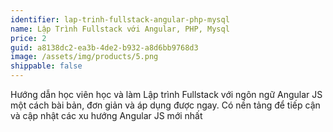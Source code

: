```yaml
---
identifier: lap-trinh-fullstack-angular-php-mysql
name: Lập Trình Fullstack với Angular, PHP, Mysql
price: 2
guid: a8138dc2-ea3b-4de2-b932-a8d6bb9768d3
image: /assets/img/products/5.png
shippable: false
---
```

Hướng dẫn học viên học và làm Lập trình Fullstack với ngôn ngữ Angular JS một cách bài bản, đơn giản và áp dụng được ngay. Có nền tảng để tiếp cận và cập nhật các xu hướng Angular JS mới nhất